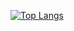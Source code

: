 [![Top Langs](https://github-readme-stats.vercel.app/api/top-langs/?username=osmanbal97)](https://github.com/osmanbal97/github-readme-stats)
